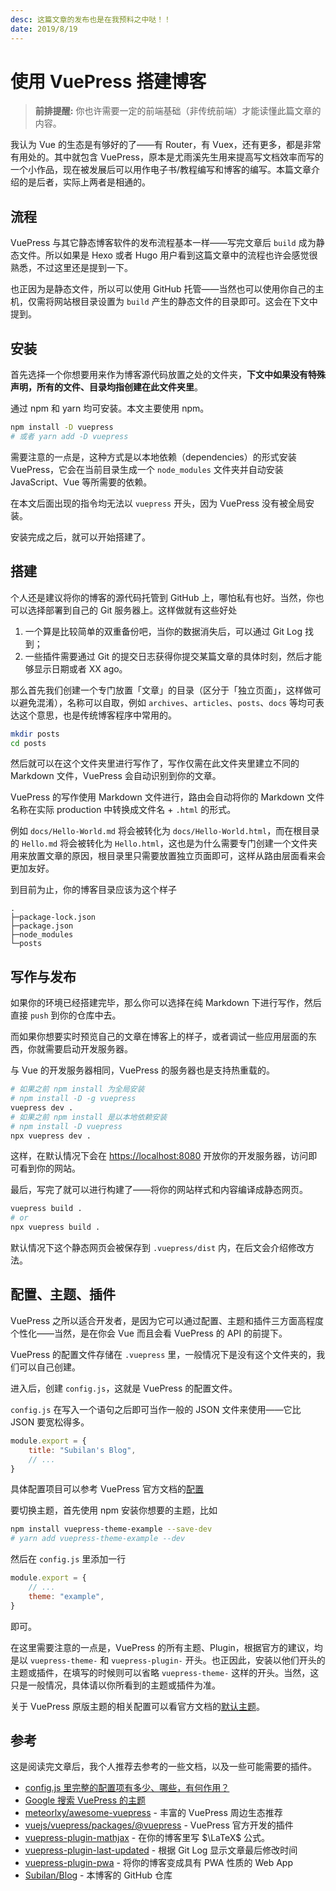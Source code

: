 ```yaml
---
desc: 这篇文章的发布也是在我预料之中哒！！
date: 2019/8/19
---
```

# 使用 VuePress 搭建博客

> **前排提醒:** 你也许需要一定的前端基础（非传统前端）才能读懂此篇文章的内容。

我认为 Vue 的生态是有够好的了——有 Router，有 Vuex，还有更多，都是非常有用处的。其中就包含 VuePress，原本是尤雨溪先生用来提高写文档效率而写的一个小作品，现在被发展后可以用作电子书/教程编写和博客的编写。本篇文章介绍的是后者，实际上两者是相通的。

## 流程

VuePress 与其它静态博客软件的发布流程基本一样——写完文章后 `build` 成为静态文件。所以如果是 Hexo 或者 Hugo 用户看到这篇文章中的流程也许会感觉很熟悉，不过这里还是提到一下。

也正因为是静态文件，所以可以使用 GitHub 托管——当然也可以使用你自己的主机，仅需将网站根目录设置为 `build` 产生的静态文件的目录即可。这会在下文中提到。

## 安装

首先选择一个你想要用来作为博客源代码放置之处的文件夹，**下文中如果没有特殊声明，所有的文件、目录均指创建在此文件夹里**。

通过 npm 和 yarn 均可安装。本文主要使用 npm。

```sh
npm install -D vuepress
# 或者 yarn add -D vuepress
```

需要注意的一点是，这种方式是以本地依赖（dependencies）的形式安装 VuePress，它会在当前目录生成一个 `node_modules` 文件夹并自动安装 JavaScript、Vue 等所需要的依赖。

在本文后面出现的指令均无法以 `vuepress` 开头，因为 VuePress 没有被全局安装。

安装完成之后，就可以开始搭建了。

## 搭建

个人还是建议将你的博客的源代码托管到 GitHub 上，哪怕私有也好。当然，你也可以选择部署到自己的 Git 服务器上。这样做就有这些好处

1. 一个算是比较简单的双重备份吧，当你的数据消失后，可以通过 Git Log 找到；
2. 一些插件需要通过 Git 的提交日志获得你提交某篇文章的具体时刻，然后才能够显示日期或者 XX ago。

那么首先我们创建一个专门放置「文章」的目录（区分于「独立页面」，这样做可以避免混淆），名称可以自取，例如 `archives`、`articles`、`posts`、`docs` 等均可表达这个意思，也是传统博客程序中常用的。

```sh
mkdir posts
cd posts
```

然后就可以在这个文件夹里进行写作了，写作仅需在此文件夹里建立不同的 Markdown 文件，VuePress 会自动识别到你的文章。

VuePress 的写作使用 Markdown 文件进行，路由会自动将你的 Markdown 文件名称在实际 production 中转换成文件名 + `.html` 的形式。

例如 `docs/Hello-World.md` 将会被转化为 `docs/Hello-World.html`，而在根目录的 `Hello.md` 将会被转化为 `Hello.html`，这也是为什么需要专门创建一个文件夹用来放置文章的原因，根目录里只需要放置独立页面即可，这样从路由层面看来会更加友好。

到目前为止，你的博客目录应该为这个样子

```tree
.
├─package-lock.json
├─package.json
├─node_modules
└─posts
```

## 写作与发布

如果你的环境已经搭建完毕，那么你可以选择在纯 Markdown 下进行写作，然后直接 `push` 到你的仓库中去。

而如果你想要实时预览自己的文章在博客上的样子，或者调试一些应用层面的东西，你就需要启动开发服务器。

与 Vue 的开发服务器相同，VuePress 的服务器也是支持热重载的。

```sh
# 如果之前 npm install 为全局安装
# npm install -D -g vuepress
vuepress dev .
# 如果之前 npm install 是以本地依赖安装
# npm install -D vuepress
npx vuepress dev .
```

这样，在默认情况下会在 <https://localhost:8080> 开放你的开发服务器，访问即可看到你的网站。

最后，写完了就可以进行构建了——将你的网站样式和内容编译成静态网页。

```sh
vuepress build .
# or
npx vuepress build .
```

默认情况下这个静态网页会被保存到 `.vuepress/dist` 内，在后文会介绍修改方法。

## 配置、主题、插件

VuePress 之所以适合开发者，是因为它可以通过配置、主题和插件三方面高程度个性化——当然，是在你会 Vue 而且会看 VuePress 的 API 的前提下。

VuePress 的配置文件存储在 `.vuepress` 里，一般情况下是没有这个文件夹的，我们可以自己创建。

进入后，创建 `config.js`，这就是 VuePress 的配置文件。

`config.js` 在写入一个语句之后即可当作一般的 JSON 文件来使用——它比 JSON 要宽松得多。

```js
module.export = {
    title: "Subilan's Blog",
    // ...
}
```

具体配置项目可以参考 VuePress 官方文档的[配置](https://vuepress.vuejs.org/zh/guide/basic-config.html#%E9%85%8D%E7%BD%AE%E6%96%87%E4%BB%B6)

要切换主题，首先使用 npm 安装你想要的主题，比如

```sh
npm install vuepress-theme-example --save-dev
# yarn add vuepress-theme-example --dev
```

然后在 `config.js` 里添加一行

```js
module.export = {
    // ...
    theme: "example",
}
```

即可。

在这里需要注意的一点是，VuePress 的所有主题、Plugin，根据官方的建议，均是以 `vuepress-theme-` 和 `vuepress-plugin-` 开头。也正因此，安装以他们开头的主题或插件，在填写的时候则可以省略 `vuepress-theme-` 这样的开头。当然，这只是一般情况，具体请以你所看到的主题或插件为准。

关于 VuePress 原版主题的相关配置可以看官方文档的[默认主题](https://vuepress.vuejs.org/zh/default-theme-config/)。

## 参考

这是阅读完文章后，我个人推荐去参考的一些文档，以及一些可能需要的插件。

- [config.js 里完整的配置项有多少、哪些，有何作用？](https://vuepress.vuejs.org/zh/config/#%E5%9F%BA%E6%9C%AC%E9%85%8D%E7%BD%AE)
- [Google 搜索 VuePress 的主题](https://www.google.com/search?q=vuepress-theme+site%3Agithub.com)
- [meteorlxy/awesome-vuepress](https://github.com/meteorlxy/awesome-vuepress) - 丰富的 VuePress 周边生态推荐
- [vuejs/vuepress/packages/@vuepress](https://github.com/vuejs/vuepress/tree/master/packages/@vuepress) - VuePress 官方开发的插件
- [vuepress-plugin-mathjax](https://github.com/vuepress/vuepress-plugin-mathjax) - 在你的博客里写 $\LaTeX$ 公式。
- [vuepress-plugin-last-updated](https://github.com/vuejs/vuepress/tree/master/packages/@vuepress/plugin-last-updated) - 根据 Git Log 显示文章最后修改时间
- [vuepress-plugin-pwa](https://github.com/vuejs/vuepress/tree/master/packages/@vuepress/plugin-pwa) - 将你的博客变成具有 PWA 性质的 Web App
- [Subilan/Blog](https://github.com/Subilan/Blog) - 本博客的 GitHub 仓库
